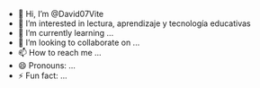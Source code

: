 - 👋 Hi, I’m @David07Vite
- 👀 I’m interested in lectura, aprendizaje y tecnología educativas
- 🌱 I’m currently learning ...
- 💞️ I’m looking to collaborate on ...
- 📫 How to reach me ...
- 😄 Pronouns: ...
- ⚡ Fun fact: ...

<!---
David07Vite/David07Vite is a ✨ special ✨ repository because its `README.md` (this file) appears on your GitHub profile.
You can click the Preview link to take a look at your changes.
--->
